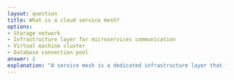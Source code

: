 ```yaml
---
layout: question
title: What is a cloud service mesh?
options:
- Storage network
- Infrastructure layer for microservices communication
- Virtual machine cluster
- Database connection pool
answer: 2
explanation: "A service mesh is a dedicated infrastructure layer that facilitates service-to-service communications in microservices architectures."
---
```


